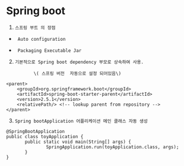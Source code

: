 # Spring boot

1.     스프링 부트 의 장점

-      Auto configuration

-      Packaging Executable Jar

2.     기본적으로 Spring boot dependency 부모로 상속하여 사용.

              \( 스프링 버전  자동으로 설정 되어있음\)

```text
<parent>
    <groupId>org.springframework.boot</groupId>
    <artifactId>spring-boot-starter-parent</artifactId>
    <version>2.5.1</version>
    <relativePath/> <!-- lookup parent from repository -->
</parent>
```

3.     Spring bootApplication 어플리케이션 메인 클래스 자동 생성



```text
@SpringBootApplication
public class toyApplication {
       public static void main(String[] args) {
               SpringApplication.run(toyApplication.class, args);
       }
}
```

